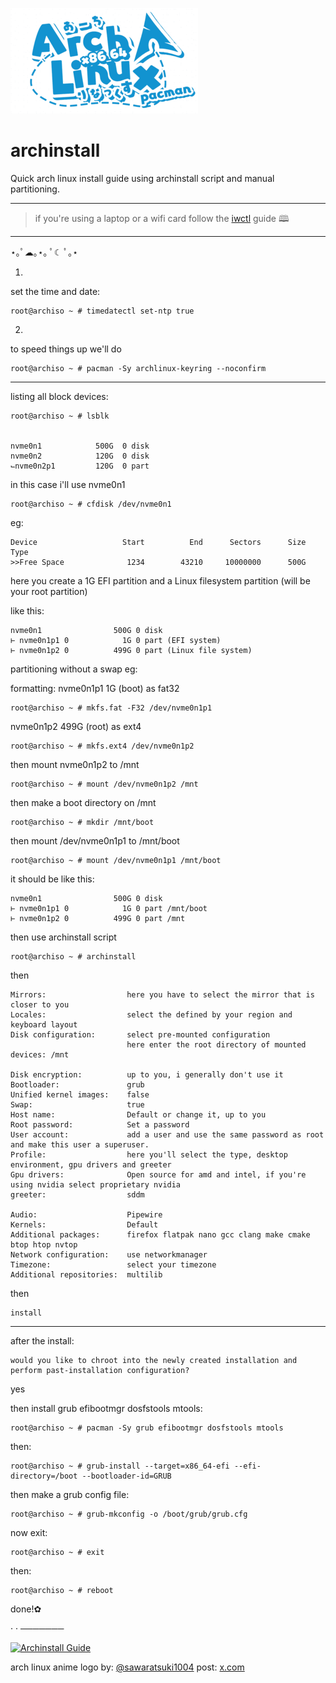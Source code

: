 ![arch](https://github.com/powerdollkirby/archinstall/blob/main/archlinux-anime-logo.png)
# archinstall


Quick arch linux install guide using archinstall script and manual partitioning.

__________________________________________




>if you're using a laptop or a wifi card 
>follow the [iwctl](https://wiki.archlinux.org/title/Iwd#iwctl) guide 🕮


__________________________________________
⋆｡ﾟ☁︎｡⋆｡ ﾟ☾ ﾟ｡⋆

1.

set the time and date:

    root@archiso ~ # timedatectl set-ntp true


2.


to speed things up we'll do

    root@archiso ~ # pacman -Sy archlinux-keyring --noconfirm

__________________________________________

listing all block devices:

    root@archiso ~ # lsblk


    nvme0n1            500G  0 disk
    nvme0n2            120G  0 disk
    ⌙nvme0n2p1         120G  0 part


in this case i'll use nvme0n1

    root@archiso ~ # cfdisk /dev/nvme0n1


eg:

    Device                   Start          End      Sectors      Size Type
    >>Free Space              1234        43210     10000000      500G


here you create a 1G EFI partition and a Linux filesystem partition (will be your root partition)

like this:

    nvme0n1                500G 0 disk
    ⊢ nvme0n1p1 0            1G 0 part (EFI system)
    ⊢ nvme0n1p2 0          499G 0 part (Linux file system)

partitioning without a swap eg:

formatting:
nvme0n1p1 1G (boot) as fat32

    root@archiso ~ # mkfs.fat -F32 /dev/nvme0n1p1


nvme0n1p2 499G (root) as ext4

    root@archiso ~ # mkfs.ext4 /dev/nvme0n1p2


then mount nvme0n1p2 to /mnt

    root@archiso ~ # mount /dev/nvme0n1p2 /mnt

then make a boot directory on /mnt

    root@archiso ~ # mkdir /mnt/boot

then mount /dev/nvme0n1p1 to /mnt/boot

    root@archiso ~ # mount /dev/nvme0n1p1 /mnt/boot

it should be like this:

    nvme0n1                500G 0 disk
    ⊢ nvme0n1p1 0            1G 0 part /mnt/boot
    ⊢ nvme0n1p2 0          499G 0 part /mnt

then use archinstall script

    root@archiso ~ # archinstall

then 

    Mirrors:                  here you have to select the mirror that is closer to you
    Locales:                  select the defined by your region and keyboard layout
    Disk configuration:       select pre-mounted configuration
                              here enter the root directory of mounted devices: /mnt

    Disk encryption:          up to you, i generally don't use it
    Bootloader:               grub
    Unified kernel images:    false
    Swap:                     true
    Host name:                Default or change it, up to you
    Root password:            Set a password
    User account:             add a user and use the same password as root and make this user a superuser.
    Profile:                  here you'll select the type, desktop environment, gpu drivers and greeter
    Gpu drivers:              Open source for amd and intel, if you're using nvidia select proprietary nvidia
    greeter:                  sddm
    
    Audio:                    Pipewire
    Kernels:                  Default
    Additional packages:      firefox flatpak nano gcc clang make cmake btop htop nvtop
    Network configuration:    use networkmanager
    Timezone:                 select your timezone
    Additional repositories:  multilib

then

    install

__________________________________________

after the install:

    would you like to chroot into the newly created installation and perform past-installation configuration?
yes


then install grub efibootmgr dosfstools mtools:

    root@archiso ~ # pacman -Sy grub efibootmgr dosfstools mtools

then:

    root@archiso ~ # grub-install --target=x86_64-efi --efi-directory=/boot --bootloader-id=GRUB

then make a grub config file:

    root@archiso ~ # grub-mkconfig -o /boot/grub/grub.cfg

now exit:

    root@archiso ~ # exit

then:

    root@archiso ~ # reboot

done!✿

· · ───────


[![Archinstall Guide](https://starchart.cc/powerdollkirby/archinstall.svg)](https://starchart.cc/powerdollkirby/archinstall)


arch linux anime logo by: [@sawaratsuki1004](https://twitter.com/sawaratsuki1004) post: [x.com](https://x.com/sawaratsuki1004/status/1782373444233118036)
